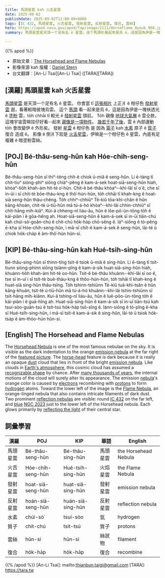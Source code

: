 ```yaml
---
title: 馬頭星雲 kah 火舌星雲
date: 2025-09-02
publishdate: 2025-09-02T12:00:00+0800
tags: [IC 432, 馬頭星雲, 火舌星雲, 發射星雲, 反射星雲, 復合, 雲絲]
hero: https://apod.nasa.gov/apod/fap/image/2111/HorseFlame_Ayoub_960.jpg
summary: 馬頭星雲是天頂一个足有名 ê 星雲。這个馬頭形看起來是烏 ê，這是因為伊是一塊袂透光 ê 塗粉雲，to̍h chhāi tī 較光 ê 發射星雲頭前。

---
```


{{% apod %}}

- 原始文章：[The Horsehead and Flame Nebulas](https://apod.nasa.gov/apod/ap250902.html)
- 影像來源 kah 版權：[Daniel Stern](https://www.instagram.com/messierchaser/)
- 台文翻譯：[An-Li Tsai][An-Li Tsai] ([TARA][TARA])



## [漢羅] 馬頭星雲 kah 火舌星雲
[馬頭星雲][Horsehead Nebula] 是天頂一个足有名 ê 星雲。
你會當 tī [這張相片][featured picture] 上正爿 ê 柑仔色 [發射星雲][emission nebula 1] 遐，看著較暗彼塊烏雲。
這个 [馬頭][horse-head] 看--起來是烏 ê，這是因為伊是一塊袂透光 ê [塗粉][dust] 雲，to̍h chhāi tī 較光 ê [發射星雲][emission nebula 2] 頭前。
To̍h 親像 [地球大氣層][Earth's atmosphere] ê 雲仝款，這塊宇宙雲嘛拄仔好看--起來 [親像是一項物件][recognizable shape]。
[幾若千年了後][many thousands of years]，雲 ê 內部運動 to̍h 會改變伊 ê 外形矣。
發射 [星雲][nebula] ê 柑仔色 是 因為 [電子][electrons] kah [水素][hydrogen] 原子 ê [質子][protons] 復合 造成 ê。
影像 ê 倒爿下跤是 [火舌星雲][Flame Nebula t]，伊嘛是一个柑仔色 ê 星雲，內底有足複雜 ê 暗塗粉雲絲。

## [POJ] Bé-thâu-seng-hûn kah Hóe-chi̍h-seng-hûn
Bé-thâu-seng-hûn sī thiⁿ-téng chi̍t-ê chiok ū-miâ ê seng-hûn.
Lí ē-tàng tī chit-tiuⁿ siòng-phìⁿ siōng chiàⁿ-pêng ê kam-á-sek hoat-siā-seng-hûn hiah, khòaⁿ-tio̍h khah-àm hit-tè o͘-hûn.
Chit-ê bé-thâu khòaⁿ--khí-lâi sī o͘ ê, che sī in-ūi i sī chi̍t-tè bōe-thàu-kng ê thô͘-hún-hûn, to̍h chhāi tī khah-kng ê hoat-siā seng-hûn thâu-chêng.
To̍h chhiⁿ-chhiūⁿ Tē-kiû tōa-khì-chân ê hûn kāng-khoán, chit-tè ú-tiū-hûn mā tú-á-hó khòaⁿ--khí-lâi chhin-chhiūⁿ sī chi̍t-hāng mi̍h-kiāⁿ.
Kúi-ā chheng-nî liáu-āu, hûn ê lōe-pō͘-ūn-tōng to̍h ē kái-piàn i ê gōa-hêng ah.
Hoat-siā-seng-hûn ê kam-á-sek sī in-ūi tiān-chú kah chúi-sò͘-goân-chú ê chit-chú ho̍k-ha̍p chō-sêng ê.
Iáⁿ-siōng ê tò-pêng ē-kha sī Hóe-chi̍h-seng-hûn, i mā-sī chi̍t-ê kam-á-sek ê seng-hûn, lāi-té ū chiok ho̍k-cha̍p ê àm-thô͘-hún hûn-si.



## [KIP] Bé-thâu-sing-hûn kah Hué-tsi̍h-sing-hûn
Bé-thâu-sing-hûn sī thinn-tíng tsi̍t-ê tsiok ū-miâ ê sing-hûn.
Lí ē-tàng tī tsit-tiunn siòng-phìnn siōng tsiànn-pîng ê kam-á-sik huat-siā-sing-hûn hiah, khuànn-tio̍h khah-àm hit-tè oo-hûn.
Tsit-ê bé-thâu khuànn--khí-lâi sī oo ê, tse sī in-uī i sī tsi̍t-tè buē-thàu-kng ê thôo-hún-hûn, to̍h tshāi tī khah-kng ê huat-siā sing-hûn thâu-tsîng.
To̍h tshinn-tshiūnn Tē-kiû tuā-khì-tsân ê hûn kāng-khuán, tsit-tè ú-tiū-hûn mā tú-á-hó khuànn--khí-lâi tshin-tshiūnn sī tsi̍t-hāng mi̍h-kiānn.
Kuí-ā tshing-nî liáu-āu, hûn ê luē-pōo-ūn-tōng to̍h ē kái-piàn i ê guā-hîng ah.
Huat-siā-sing-hûn ê kam-á-sik sī in-uī tiān-tsú kah tsuí-sòo-guân-tsú ê tsit-tsú ho̍k-ha̍p tsō-sîng ê.
Iánn-siōng ê tò-pîng ē-kha sī Hué-tsi̍h-sing-hûn, i mā-sī tsi̍t-ê kam-á-sik ê sing-hûn, lāi-té ū tsiok ho̍k-tsa̍p ê àm-thôo-hún hûn-si.


## [English] The Horsehead and Flame Nebulas
The [Horsehead Nebula][Horsehead Nebula] is one of the most famous nebulae on the sky.
It is visible as the dark indentation to the orange [emission nebula][emission nebula 1] at the far right of the [featured picture][featured picture].
The [horse-head][horse-head] feature is dark because it is really an opaque [dust][dust] cloud that lies in front of the bright [emission nebula][emission nebula 2].
Like clouds in [Earth's atmosphere][Earth's atmosphere], this cosmic cloud has assumed a [recognizable shape][recognizable shape] by chance.
After [many thousands of years][many thousands of years], the internal motions of the cloud will surely alter its appearance.
The emission [nebula][nebula]'s orange color is caused by [electrons][electrons] recombining with [protons][protons] to form [hydrogen][hydrogen] atoms.
Toward the lower left of the image is the [Flame Nebula][Flame Nebula e], an orange-tinged nebula that also contains intricate filaments of dark dust.
Two prominent [reflection nebulas][reflection nebulas] are visible: round [IC 432][IC 432] on the far left, and [blue][blue] [NGC 2023][NGC 2023] just to the lower left of the Horsehead nebula.
Each glows primarily by [reflecting the light][reflecting the light] of their central star.

## 詞彙學習

|漢羅|POJ|KIP|華語|English|
|-|-|-|-|-|
|馬頭星雲|Bé-thâu-seng-hûn|Bé-thâu-sing-hûn|馬頭星雲|the Horsehead Nebula|
|火舌星雲|Hóe-chi̍h-seng-hûn|Hué-tsi̍h-sing-hûn|火焰星雲|the Flame Nebula|
|發射星雲|hoat-siā-seng-hûn|huat-siā-sing-hûn|發射星雲|emission nebula|
|反射星雲|hoán-siā-seng-hûn|huán-siā-sing-hûn|反射星雲|reflection nebula|
|水素|chúi-sò͘|tsuí-sòo|氫|hydrogen|
|質子|chit-chú|tsit-tsú|質子|protons|
|雲絲|hûn-si|hûn-si|絲狀物|filament|
|復合|ho̍k-ha̍p|ho̍k-ha̍p|復合|recombine|

{{% /apod %}}
[An-Li Tsai]: mailto:thianbun.taigi@gmail.com
[TARA]: https://tara.tw


[Horsehead Nebula]:https://en.wikipedia.org/wiki/Horsehead_nebula
[emission nebula 1]:https://apod.nasa.gov/apod/fap/emission_nebulae.html
[featured picture]:https://www.astrobin.com/biwuli/0/
[horse-head]:https://apod.nasa.gov/apod/ap140728.html
[dust]:https://apod.nasa.gov/apod/ap030706.html
[emission nebula 2]:https://en.wikipedia.org/wiki/Emission_nebula
[Earth's atmosphere]:http://www.nasa.gov/mission_pages/sunearth/science/atmosphere-layers2.html
[recognizable shape]:http://www.brucevanpatter.com/cloudshapes.html
[many thousands of years]:https://cdn.shopify.com/s/files/1/0272/4770/6214/articles/do-cats-get-bored-800x533.jpg
[nebula]:https://apod.nasa.gov/apod/ap061015.html
[electrons]:https://history.aip.org/exhibits/electron/
[protons]:https://home.cern/news/news/physics/proton-century
[hydrogen]:https://periodic.lanl.gov/1.shtml
[Flame Nebula e]:https://apod.nasa.gov/apod/ap210412.html
[Flame Nebula t]:https://apod.nasa.gov/apod/ap210412.html
[reflection nebulas]:https://apod.nasa.gov/apod/fap/reflection_nebulae.html
[IC 432]:https://telescopius.com/deep-sky/object/606/ic-432/bright-nebula
[blue]:https://spaceplace.nasa.gov/blue-sky/en/
[NGC 2023]:https://apod.nasa.gov/apod/ap180329.html
[reflecting the light]:https://apod.nasa.gov/apod/ap070611.html

